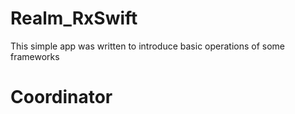 # Realm_RxSwift
This simple app was written to introduce basic operations of some frameworks


# Coordinator

